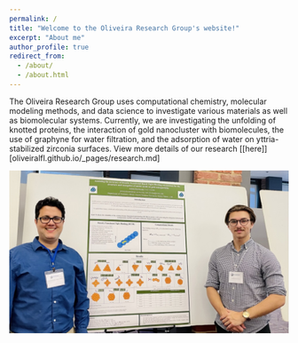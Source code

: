 ```yaml
---
permalink: /
title: "Welcome to the Oliveira Research Group's website!"
excerpt: "About me"
author_profile: true
redirect_from: 
  - /about/
  - /about.html
---
```

The Oliveira Research Group uses computational chemistry, molecular modeling methods, and data science to investigate various materials as well as biomolecular systems. Currently, we are investigating the unfolding of knotted proteins, the interaction of gold nanocluster with biomolecules, the use of graphyne for water filtration, and the adsorption of water on yttria-stabilized zirconia surfaces. View more details of our research [[here]][oliveiralfl.github.io/_pages/research.md]

![Group](/images/1BA782F3-CF86-424D-921C-E572E7EA43F7_1_105_c.jpeg)


 
